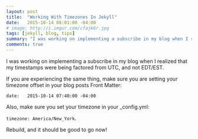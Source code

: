 ```yaml
---
layout: post
title:  "Working With Timezones In Jekyll"
date:   2015-10-14 08:01:00 -04:00
# image: http://i.imgur.com/cfajk6r.jpg
tags: [jekyll, blog, tips]
summary: "I was working on implementing a subscribe in my blog when I realized that my timestamps were being factored from UTC, and not EDT/EST. If you are experiencing the same thing, make sure you are setting your timezone offset."
comments: true
---
```


I was working on implementing a subscribe in my blog when I realized that my timestamps were being factored from UTC, and not EDT/EST.

If you are experiencing the same thing, make sure you are setting your timezone offset in your blog posts Front Matter: 

`date:   2015-10-14 07:40:00 -04:00`

Also, make sure you set your timezone in your _config.yml:

`timezone: America/New_York`.

Rebuild, and it should be good to go now!